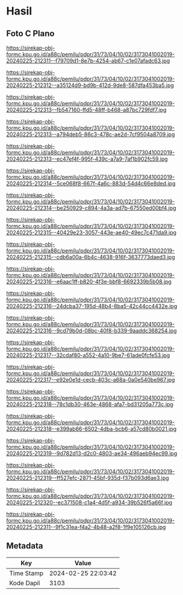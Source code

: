 # Hasil

## Foto C Plano

https://sirekap-obj-formc.kpu.go.id/a88c/pemilu/pdpr/31/73/04/10/02/3173041002019-20240225-212311--f79709d1-8e7b-4254-ab67-c1e07afadc63.jpg

https://sirekap-obj-formc.kpu.go.id/a88c/pemilu/pdpr/31/73/04/10/02/3173041002019-20240225-212312--a35124d9-bd9b-412d-9de8-587dfa453ba5.jpg

https://sirekap-obj-formc.kpu.go.id/a88c/pemilu/pdpr/31/73/04/10/02/3173041002019-20240225-212313--fb547160-ffd5-48ff-b468-a87bc729fdf7.jpg

https://sirekap-obj-formc.kpu.go.id/a88c/pemilu/pdpr/31/73/04/10/02/3173041002019-20240225-212313--a794deb5-86c3-478c-ae2d-7cf9504a8709.jpg

https://sirekap-obj-formc.kpu.go.id/a88c/pemilu/pdpr/31/73/04/10/02/3173041002019-20240225-212313--ec47ef4f-995f-439c-a7a9-7af1b902fc59.jpg

https://sirekap-obj-formc.kpu.go.id/a88c/pemilu/pdpr/31/73/04/10/02/3173041002019-20240225-212314--5ce068f8-667f-4a6c-883d-54d4c66e8ded.jpg

https://sirekap-obj-formc.kpu.go.id/a88c/pemilu/pdpr/31/73/04/10/02/3173041002019-20240225-212314--be250929-c894-4a3a-ad7b-67550ed00bf4.jpg

https://sirekap-obj-formc.kpu.go.id/a88c/pemilu/pdpr/31/73/04/10/02/3173041002019-20240225-212315--40429e23-3057-443e-ae40-49ec7c471da9.jpg

https://sirekap-obj-formc.kpu.go.id/a88c/pemilu/pdpr/31/73/04/10/02/3173041002019-20240225-212315--cdb6a00a-6b4c-4638-916f-3637773daed3.jpg

https://sirekap-obj-formc.kpu.go.id/a88c/pemilu/pdpr/31/73/04/10/02/3173041002019-20240225-212316--e6aac1ff-b820-4f3e-bbf8-6692339b5b08.jpg

https://sirekap-obj-formc.kpu.go.id/a88c/pemilu/pdpr/31/73/04/10/02/3173041002019-20240225-212316--24dcba37-195d-48b4-8ba5-42c44cc4432e.jpg

https://sirekap-obj-formc.kpu.go.id/a88c/pemilu/pdpr/31/73/04/10/02/3173041002019-20240225-212316--9cd79b0d-08bc-40f8-b339-9aaddc368254.jpg

https://sirekap-obj-formc.kpu.go.id/a88c/pemilu/pdpr/31/73/04/10/02/3173041002019-20240225-212317--32cdaf80-a552-4a10-9be7-61ade0fcfe53.jpg

https://sirekap-obj-formc.kpu.go.id/a88c/pemilu/pdpr/31/73/04/10/02/3173041002019-20240225-212317--e92e0e1d-cecb-403c-a68a-0a0e540be967.jpg

https://sirekap-obj-formc.kpu.go.id/a88c/pemilu/pdpr/31/73/04/10/02/3173041002019-20240225-212318--78c1db30-463e-4868-afa7-bd31205a773c.jpg

https://sirekap-obj-formc.kpu.go.id/a88c/pemilu/pdpr/31/73/04/10/02/3173041002019-20240225-212318--e399ab66-6502-4dba-bcb6-a57cd80b0021.jpg

https://sirekap-obj-formc.kpu.go.id/a88c/pemilu/pdpr/31/73/04/10/02/3173041002019-20240225-212319--9d782d13-d2c0-4803-ae34-496aeb94ec99.jpg

https://sirekap-obj-formc.kpu.go.id/a88c/pemilu/pdpr/31/73/04/10/02/3173041002019-20240225-212319--ff527efc-2871-45bf-935d-f37b093d6ae3.jpg

https://sirekap-obj-formc.kpu.go.id/a88c/pemilu/pdpr/31/73/04/10/02/3173041002019-20240225-212320--ec371508-c1a4-4d5f-a934-39b526f5a66f.jpg

https://sirekap-obj-formc.kpu.go.id/a88c/pemilu/pdpr/31/73/04/10/02/3173041002019-20240225-212311--9f1c31ea-f4a2-4b48-a2f8-1f9e105126cb.jpg


## Metadata

| Key        | Value               |
| ---------- | ------------------- |
| Time Stamp | 2024-02-25 22:03:42 |
| Kode Dapil | 3103                |



